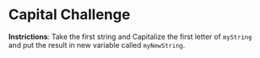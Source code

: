# Capital Challenge

**Instrictions**:
 Take the first string and Capitalize the first letter of `myString` and put the result in new variable called `myNewString`.

